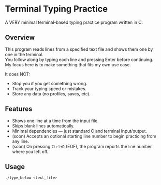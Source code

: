 # Terminal Typing Practice

A VERY minimal terminal-based typing practice program written in C.

## Overview

This program reads lines from a specified text file and shows them one by one in the terminal.  
You follow along by typing each line and pressing Enter before continuing.
My focus here is to make something that fits my own use case.

It does NOT:
- Stop you if you get something wrong.
- Track your typing speed or mistakes.
- Store any data (no profiles, saves, etc).

## Features

- Shows one line at a time from the input file.
- Skips blank lines automatically.
- Minimal dependencies — just standard C and terminal input/output.
- (soon) Accepts an optional starting line number to begin practicing from any line.
- (soon) On pressing `Ctrl+D` (EOF), the program reports the line number where you left off.

## Usage
```bash
./type_below <text_file>
